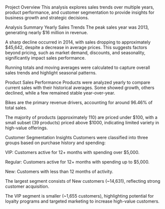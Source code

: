 Project Overview
This analysis explores sales trends over multiple years, product performance, and customer segmentation to provide insights for business growth and strategic decisions.

Analysis Summary
Yearly Sales Trends
The peak sales year was 2013, generating nearly $16 million in revenue.

A sharp decline occurred in 2014, with sales dropping to approximately $45,642, despite a decrease in average prices. This suggests factors beyond pricing, such as market demand, discounts, and seasonality, significantly impact sales performance.

Running totals and moving averages were calculated to capture overall sales trends and highlight seasonal patterns.

Product Sales Performance
Products were analyzed yearly to compare current sales with their historical averages. Some showed growth, others declined, while a few remained stable year-over-year.

Bikes are the primary revenue drivers, accounting for around 96.46% of total sales.

The majority of products (approximately 110) are priced under $100, with a small subset (39 products) priced above $1000, indicating limited variety in high-value offerings.

Customer Segmentation Insights
Customers were classified into three groups based on purchase history and spending:

VIP: Customers active for 12+ months with spending over $5,000.

Regular: Customers active for 12+ months with spending up to $5,000.

New: Customers with less than 12 months of activity.

The largest segment consists of New customers (~14,631), reflecting strong customer acquisition.

The VIP segment is smaller (~1,655 customers), highlighting potential for loyalty programs and targeted marketing to increase high-value customers.


